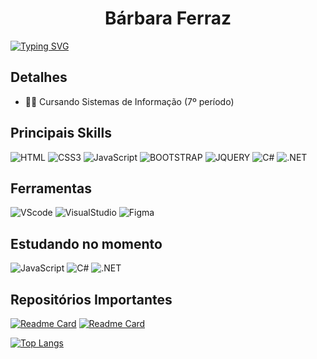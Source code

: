 
<h1 align="center">Bárbara Ferraz</h1>

[![Typing SVG](https://readme-typing-svg.herokuapp.com?color=F769EF&lines=Sou+B%C3%A1rbara+Ferraz;Seja+muito+bem-vindo(a))](https://git.io/typing-svg)


## Detalhes 
- 👨‍🎓 Cursando Sistemas de Informação (7º período)


##  Principais Skills

![HTML](https://img.shields.io/badge/HTML5-E34F26?style=for-the-badge&logo=html5&logoColor=white)
![CSS3](https://img.shields.io/badge/CSS3-1572B6?style=for-the-badge&logo=css3&logoColor=white)
![JavaScript](https://img.shields.io/badge/JavaScript-323330?style=for-the-badge&logo=javascript&logoColor=F7DF1E)
![BOOTSTRAP](https://img.shields.io/badge/Bootstrap-563D7C?style=for-the-badge&logo=bootstrap&logoColor=white)
![JQUERY](https://img.shields.io/badge/jQuery-0769AD?style=for-the-badge&logo=jquery&logoColor=white)
![C#](https://img.shields.io/badge/C%23-239120?style=for-the-badge&logo=c-sharp&logoColor=white)
![.NET](https://img.shields.io/badge/.NET-512BD4?style=for-the-badge&logo=dotnet&logoColor=white)

## Ferramentas
![VScode](https://img.shields.io/badge/Visual_Studio_Code-0078D4?style=for-the-badge&logo=visual%20studio%20code&logoColor=white)
![VisualStudio](https://img.shields.io/badge/Visual_Studio-5C2D91?style=for-the-badge&logo=visual%20studio&logoColor=white)
![Figma](https://img.shields.io/badge/Figma-F24E1E?style=for-the-badge&logo=figma&logoColor=white)



## Estudando no momento
![JavaScript](https://camo.githubusercontent.com/93c855ae825c1757f3426f05a05f4949d3b786c5b22d0edb53143a9e8f8499f6/68747470733a2f2f696d672e736869656c64732e696f2f62616467652f4a6176615363726970742d3332333333303f7374796c653d666f722d7468652d6261646765266c6f676f3d6a617661736372697074266c6f676f436f6c6f723d463744463145)
![C#](https://img.shields.io/badge/C%23-239120?style=for-the-badge&logo=c-sharp&logoColor=white)
![.NET](https://img.shields.io/badge/.NET-512BD4?style=for-the-badge&logo=dotnet&logoColor=white)
## Repositórios Importantes

[![Readme Card](https://github-readme-stats.vercel.app/api/pin/?username=barbarafpm&repo=Projetos-HTML-CSS&theme=radical)](https://github.com/Barbarafpm/Projetos-HTML-CSS)
[![Readme Card](https://github-readme-stats.vercel.app/api/pin/?username=barbarafpm&repo=Projetos-JavaScript&theme=radical)](https://github.com/Barbarafpm/Projetos-JavaScript)

[![Top Langs](https://github-readme-stats.vercel.app/api/top-langs/?username=barbarafpm&layout=compact&them=radical)](https://github.com/anuraghazra/github-readme-stats)
